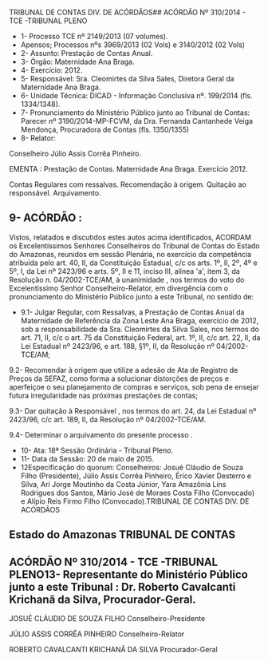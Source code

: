 TRIBUNAL DE CONTAS DIV. DE ACÓRDÃOS## ACÓRDÃO Nº 310/2014 - TCE -TRIBUNAL PLENO

- 1- Processo TCE nº 2149/2013 (07 volumes).
- Apensos; Processos nºs 3969/2013 (02 Vols) e 3140/2012 (02 Vols)
- 2- Assunto: Prestação de Contas Anual.
- 3- Órgão: Maternidade Ana Braga.
- 4- Exercício: 2012.
- 5-  Responsável: Sra.  Cleomirtes  da  Silva  Sales,  Diretora  Geral  da  Maternidade  Ana Braga.
- 6- Unidade Técnica: DICAD - Informação Conclusiva nº. 199/2014 (fls. 1334/1348).
- 7-  Pronunciamento  do Ministério Público  junto  ao Tribunal  de Contas: Parecer  nº 3190/2014-MP-FCVM, da Dra. Fernanda Cantanhede  Veiga  Mendonça, Procuradora de Contas (fls. 1350/1355)
- 8- Relator:

Conselheiro Júlio Assis Corrêa Pinheiro.

EMENTA :  Prestação de Contas.  Maternidade  Ana Braga. Exercício 2012.

Contas  Regulares com  ressalvas. Recomendação à origem. Quitação ao responsável. Arquivamento.

## 9- ACÓRDÃO :

Vistos, relatados e discutidos estes autos acima identificados, ACORDAM os Excelentíssimos Senhores Conselheiros do Tribunal de Contas do Estado do Amazonas, reunidos em sessão Plenária, no exercício da competência atribuída pelo  art.  40,  II, da Constituição Estadual, c/c os arts. 1º, II, 2º, 4º e 5º, I, da Lei nº 2423/96 e arts. 5º, II e 11, inciso  III,  alínea  'a',  item  3,  da  Resolução  n.  04/2002-TCE/AM, à  unanimidade ,  nos termos do voto  do Excelentíssimo Senhor Conselheiro-Relator, em divergência com o pronunciamento do Ministério Público junto a este Tribunal, no sentido de:

- 9.1-  Julgar Regular,  com  Ressalvas, a Prestação  de  Contas  Anual  da Maternidade  de  Referência  da  Zona  Leste  Ana  Braga,  exercício  de  2012,  sob  a responsabilidade da Sra. Cleomirtes da Silva Sales, nos termos do art. 71, II, c/c o art. 75 da Constituição Federal, art. 1º, II, c/c art. 22, II, da Lei Estadual nº 2423/96, e art. 188, §1º, II, da Resolução nº 04/2002-TCE/AM;

9.2-  Recomendar  à  origem que  utilize  a  adesão  de  Ata  de  Registro  de Preços  da  SEFAZ,  como  forma  a  solucionar  distorções  de  preços  e  aperfeiçoe  o  seu planejamento  de  compras  e  serviços,  sob  pena  de  ensejar  futura  irregularidade  nas próximas prestações de contas;

9.3- Dar quitação à Responsável , nos termos do art. 24, da Lei Estadual nº 2423/96, c/c art. 189, II, da Resolução nº 04/2002-TCE/AM.

9.4- Determinar o arquivamento do presente processo .

- 10- Ata: 18ª Sessão Ordinária - Tribunal Pleno.
- 11- Data da Sessão: 20 de maio de 2015.
- 12Especificação do quorum: Conselheiros: Josué Cláudio de Souza Filho (Presidente),  Júlio Assis  Corrêa  Pinheiro,  Érico  Xavier  Desterro  e  Silva,  Ari  Jorge Moutinho  da  Costa  Júnior,  Yara  Amazônia  Lins  Rodrigues  dos  Santos,  Mário  José  de Moraes Costa Filho (Convocado) e Alípio Reis Firmo Filho (Convocado).TRIBUNAL DE CONTAS DIV. DE ACÓRDÃOS

## Estado do Amazonas TRIBUNAL DE CONTAS

## ACÓRDÃO Nº 310/2014 - TCE -TRIBUNAL PLENO13- Representante do Ministério Público junto a este Tribunal : Dr. Roberto Cavalcanti Krichanã da Silva, Procurador-Geral.

JOSUÉ CLÁUDIO DE SOUZA FILHO Conselheiro-Presidente

JÚLIO ASSIS CORRÊA PINHEIRO Conselheiro-Relator

ROBERTO CAVALCANTI KRICHANÃ DA SILVA Procurador-Geral